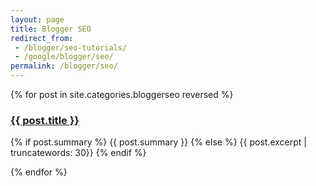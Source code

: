```yaml
---
layout: page
title: Blogger SEO
redirect_from:
 - /blogger/seo-tutorials/
 - /google/blogger/seo/
permalink: /blogger/seo/
---
```

  <div class="posts">
	{% for post in site.categories.bloggerseo reversed %}
	<div class="post">
     <a href="{{ post.url | prepend: site.baseurl }}" class="post-link"><h3 class="h2 post-title">{{ post.title }}</h3></a>
	  <p class="post-summary">
          {% if post.summary %}
            {{ post.summary }}
          {% else %}
            {{ post.excerpt  | truncatewords: 30}}
          {% endif %}
        </p>
		</div>
    {% endfor %}
  </div>